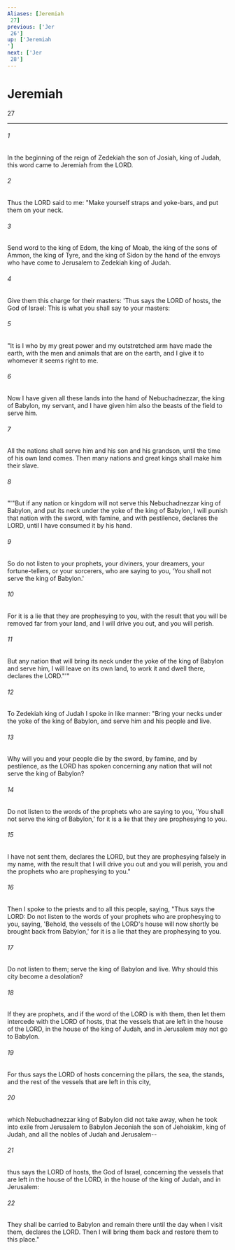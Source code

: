 ```yaml
---
Aliases: [Jeremiah 27]
previous: ['Jer 26']
up: ['Jeremiah']
next: ['Jer 28']
---
```

# Jeremiah 27

***
 

###### 1 
In the beginning of the reign of Zedekiah the son of Josiah, king of Judah, this word came to Jeremiah from the LORD.  

###### 2 
Thus the LORD said to me: "Make yourself straps and yoke-bars, and put them on your neck.  

###### 3 
Send word to the king of Edom, the king of Moab, the king of the sons of Ammon, the king of Tyre, and the king of Sidon by the hand of the envoys who have come to Jerusalem to Zedekiah king of Judah.  

###### 4 
Give them this charge for their masters: 'Thus says the LORD of hosts, the God of Israel: This is what you shall say to your masters:  

###### 5 
"It is I who by my great power and my outstretched arm have made the earth, with the men and animals that are on the earth, and I give it to whomever it seems right to me.  

###### 6 
Now I have given all these lands into the hand of Nebuchadnezzar, the king of Babylon, my servant, and I have given him also the beasts of the field to serve him.  

###### 7 
All the nations shall serve him and his son and his grandson, until the time of his own land comes. Then many nations and great kings shall make him their slave.  

###### 8 
"'"But if any nation or kingdom will not serve this Nebuchadnezzar king of Babylon, and put its neck under the yoke of the king of Babylon, I will punish that nation with the sword, with famine, and with pestilence, declares the LORD, until I have consumed it by his hand.  

###### 9 
So do not listen to your prophets, your diviners, your dreamers, your fortune-tellers, or your sorcerers, who are saying to you, 'You shall not serve the king of Babylon.'  

###### 10 
For it is a lie that they are prophesying to you, with the result that you will be removed far from your land, and I will drive you out, and you will perish.  

###### 11 
But any nation that will bring its neck under the yoke of the king of Babylon and serve him, I will leave on its own land, to work it and dwell there, declares the LORD."'"  

###### 12 
To Zedekiah king of Judah I spoke in like manner: "Bring your necks under the yoke of the king of Babylon, and serve him and his people and live.  

###### 13 
Why will you and your people die by the sword, by famine, and by pestilence, as the LORD has spoken concerning any nation that will not serve the king of Babylon?  

###### 14 
Do not listen to the words of the prophets who are saying to you, 'You shall not serve the king of Babylon,' for it is a lie that they are prophesying to you.  

###### 15 
I have not sent them, declares the LORD, but they are prophesying falsely in my name, with the result that I will drive you out and you will perish, you and the prophets who are prophesying to you."  

###### 16 
Then I spoke to the priests and to all this people, saying, "Thus says the LORD: Do not listen to the words of your prophets who are prophesying to you, saying, 'Behold, the vessels of the LORD's house will now shortly be brought back from Babylon,' for it is a lie that they are prophesying to you.  

###### 17 
Do not listen to them; serve the king of Babylon and live. Why should this city become a desolation?  

###### 18 
If they are prophets, and if the word of the LORD is with them, then let them intercede with the LORD of hosts, that the vessels that are left in the house of the LORD, in the house of the king of Judah, and in Jerusalem may not go to Babylon.  

###### 19 
For thus says the LORD of hosts concerning the pillars, the sea, the stands, and the rest of the vessels that are left in this city,  

###### 20 
which Nebuchadnezzar king of Babylon did not take away, when he took into exile from Jerusalem to Babylon Jeconiah the son of Jehoiakim, king of Judah, and all the nobles of Judah and Jerusalem--  

###### 21 
thus says the LORD of hosts, the God of Israel, concerning the vessels that are left in the house of the LORD, in the house of the king of Judah, and in Jerusalem:  

###### 22 
They shall be carried to Babylon and remain there until the day when I visit them, declares the LORD. Then I will bring them back and restore them to this place."
